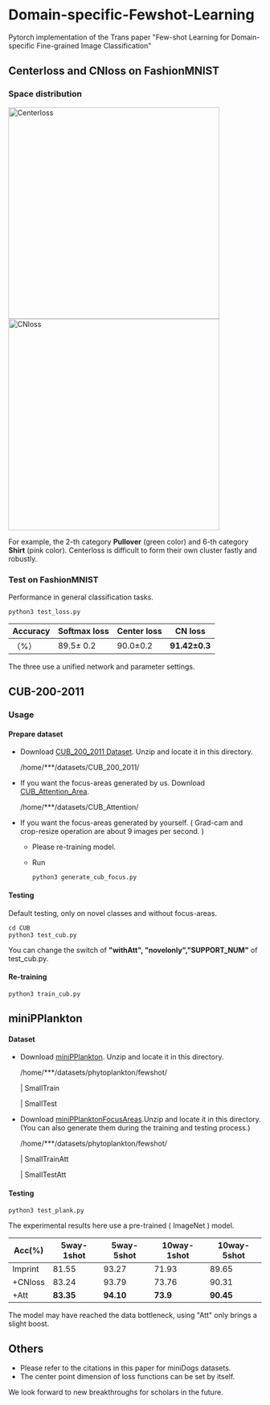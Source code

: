 # Domain-specific-Fewshot-Learning
Pytorch implementation of the Trans paper "Few-shot Learning for Domain-specific Fine-grained Image Classification"

##  Centerloss and CNloss on FashionMNIST


### Space distribution

<img src="https://github.com/xhw205/SpecialDomains-FewshotLearning/blob/master/images/center.gif" alt="Centerloss" width="420">

<img src="https://github.com/xhw205/SpecialDomains-FewshotLearning/blob/master/images/cn.gif" alt="CNloss" width="420">

For example,  the 2-th category **Pullover** (green color) and  6-th category **Shirt** (pink color).  Centerloss is difficult to form their own cluster fastly and robustly.

### Test on FashionMNIST

Performance in general classification tasks.

```
python3 test_loss.py
```

| Accuracy | Softmax loss | Center loss | CN loss       |
| -------- | ------------ | ----------- | ------------- |
| （%）    | 89.5± 0.2    | 90.0±0.2    | **91.42±0.3** |

The three use a unified network and parameter settings.

## CUB-200-2011

### Usage

#### Prepare dataset

+ Download [CUB_200_2011 Dataset](http://www.vision.caltech.edu/visipedia-data/CUB-200-2011/CUB_200_2011.tgz).  Unzip and locate it in this directory.

  /home/***/datasets/CUB_200_2011/

+ If you want the focus-areas generated by us. Download [CUB_Attention_Area](https://drive.google.com/file/d/1qLB51i3uU9rPxSbRDZmtuIRXr4k5NHW6/view). 

  /home/***/datasets/CUB_Attention/

+ If you want the focus-areas generated by yourself. ( Grad-cam and crop-resize operation are about 9 images per second. )

  + Please re-training model.

  + Run 

    ```
    python3 generate_cub_focus.py
    ```


#### Testing

Default testing, only  on novel classes and without focus-areas. 

```
cd CUB
python3 test_cub.py 
```

You can change the switch of **"withAtt", "novelonly","SUPPORT_NUM"**  of test_cub.py.

#### Re-training

```
python3 train_cub.py
```

## miniPPlankton

#### Dataset

+ Download [miniPPlankton](https://drive.google.com/file/d/17wfQdY72RVmExiZapDO8tz4dKMlEm8Ow/view?usp=sharing). Unzip and locate it in this directory.

  /home/***/datasets/phytoplankton/fewshot/

  |   SmallTrain

  |  SmallTest

+ Download [miniPPlanktonFocusAreas](https://drive.google.com/file/d/11WIi6MoExJwwZ17wgbP5PXndLfDcDeEi/view).Unzip and locate it in this directory. (You can also generate them during the training and testing process.)

  /home/***/datasets/phytoplankton/fewshot/

  |   SmallTrainAtt

  |  SmallTestAtt

#### Testing

```
python3 test_plank.py
```

The experimental results here use a pre-trained ( ImageNet ) model.

| Acc(%)  | 5way-1shot | 5way-5shot | 10way-1shot | 10way-5shot |
| ------- | ---------- | ---------- | ----------- | ----------- |
| Imprint | 81.55      | 93.27      | 71.93       | 89.65       |
| +CNloss | 83.24      | 93.79      | 73.76       | 90.31       |
| +Att    | **83.35**  | **94.10**  | **73.9**    | **90.45**   |

The model may have reached the data bottleneck, using "Att"  only brings a slight boost.

## Others

+ Please refer to the citations in this paper for miniDogs datasets.
+ The center point dimension of  loss functions can be set by itself.

We look forward to new breakthroughs for scholars in the future.